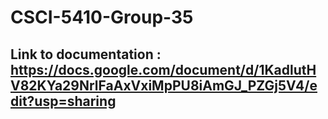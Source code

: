 # CSCI-5410-Group-35

## Link to documentation : https://docs.google.com/document/d/1KadlutHV82KYa29NrlFaAxVxiMpPU8iAmGJ_PZGj5V4/edit?usp=sharing


